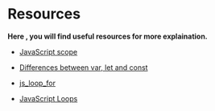 # Resources

**Here , you will find useful resources for more explaination.**

- [JavaScript scope](https://scotch.io/tutorials/understanding-scope-in-javascript#toc-scope-in-javascript)

- [Differences between var, let and const](https://dev.to/sarah_chima/var-let-and-const--whats-the-difference-69e)

- [js_loop_for](https://www.w3schools.com/js/js_loop_for.asp)

- [JavaScript Loops](https://www.tutorialrepublic.com/javascript-tutorial/javascript-loops.php)